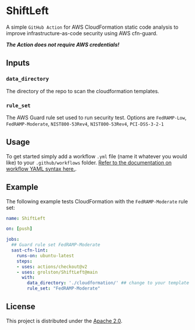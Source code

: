 # ShiftLeft


A simple `GitHub Action` for AWS CloudFormation static code analysis to improve infrastructure-as-code security using AWS cfn-guard.

***The Action does not require AWS credentials!***


## Inputs

### `data_directory`

The directory of the repo to scan the cloudformation templates.

### `rule_set`

The AWS Guard rule set used to run security test. Options are `FedRAMP-Low`, `FedRAMP-Moderate`, `NIST800-53Rev4`, `NIST800-53Rev4`, `PCI-DSS-3-2-1`

## Usage

To get started simply add a workflow `.yml` file (name it whatever you would like) to your `.github/workflows` folder. [Refer to the documentation on workflow YAML syntax here.](https://help.github.com/en/articles/workflow-syntax-for-github-actions).

## Example

The following example tests CloudFormation with the `FedRAMP-Moderate` rule set:

```yaml
name: ShiftLeft

on: [push]

jobs:
  ## Guard rule set FedRAMP-Moderate
  sast-cfn-lint:
    runs-on: ubuntu-latest
    steps:
    - uses: actions/checkout@v2
    - uses: grolston/ShiftLeft@main
      with:
        data_directory: './cloudformation/' ## change to your template directory
        rule_set: "FedRAMP-Moderate"
```

## License

This project is distributed under the [Apache 2.0](LICENSE.md).

